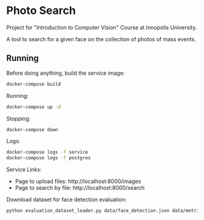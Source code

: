 # Photo Search

Project for "Introduction to Computer Vision" Course at Innopolis University.

A tool to search for a given face on the collection of photos of mass events. 

## Running

Before doing anything, build the service image:

```bash
docker-compose build
```

Running:
```bash
docker-compose up -d
```

Stopping:
```bash
docker-compose down
```

Logs:
```bash
docker-compose logs -f service
docker-compose logs -f postgres
```

Service Links:

- Page to upload files: http://localhost:8000/images
- Page to search by file: http://localhost:8000/search


Download dataset for face detection evaluation:
```bash
python evaluation_dataset_loader.py data/face_detection.json data/metrics_dataset
```
